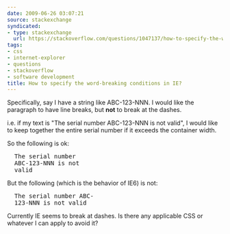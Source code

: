 ```yaml
---
date: 2009-06-26 03:07:21
source: stackexchange
syndicated:
- type: stackexchange
  url: https://stackoverflow.com/questions/1047137/how-to-specify-the-word-breaking-conditions-in-ie
tags:
- css
- internet-explorer
- questions
- stackoverflow
- software development
title: How to specify the word-breaking conditions in IE?
---
```


Specifically, say I have a string like ABC-123-NNN. I would like the paragraph to have line breaks, but <b>not</b> to break at the dashes.

i.e. if my text is "The serial number ABC-123-NNN is not valid", I would like to keep together the entire serial number if it exceeds the container width. 

So the following is ok:

<pre>
  The serial number 
  ABC-123-NNN is not 
  valid
</pre>

But the following (which is the behavior of IE6) is not:

<pre>
  The serial number ABC-
  123-NNN is not valid
</pre>

Currently IE seems to break at dashes. Is there any applicable CSS or whatever I can apply to avoid it?